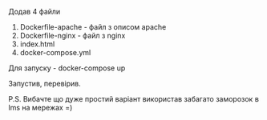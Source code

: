 Додав 4 файли

1) Dockerfile-apache - файл з описом apache
2) Dockerfile-nginx - файл з nginx
3) index.html
4) docker-compose.yml

Для запуску - docker-compose up

Запустив, перевірив. 

P.S. Вибачте що дуже простий варіант використав забагато заморозок в lms на мережах =)
